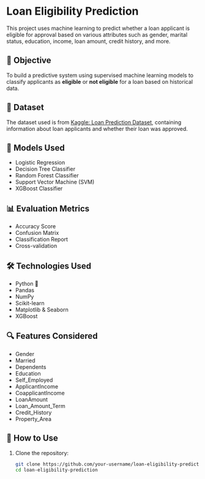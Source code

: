 # Loan Eligibility Prediction

This project uses machine learning to predict whether a loan applicant is eligible for approval based on various attributes such as gender, marital status, education, income, loan amount, credit history, and more.

## 📌 Objective
To build a predictive system using supervised machine learning models to classify applicants as **eligible** or **not eligible** for a loan based on historical data.

## 📁 Dataset
The dataset used is from [Kaggle: Loan Prediction Dataset](https://www.kaggle.com/datasets/ninzaami/loan-predication/data), containing information about loan applicants and whether their loan was approved.

## 🧠 Models Used
- Logistic Regression
- Decision Tree Classifier
- Random Forest Classifier
- Support Vector Machine (SVM)
- XGBoost Classifier

## 📊 Evaluation Metrics
- Accuracy Score
- Confusion Matrix
- Classification Report
- Cross-validation

## 🛠️ Technologies Used
- Python 🐍
- Pandas
- NumPy
- Scikit-learn
- Matplotlib & Seaborn
- XGBoost

## 🔍 Features Considered
- Gender
- Married
- Dependents
- Education
- Self_Employed
- ApplicantIncome
- CoapplicantIncome
- LoanAmount
- Loan_Amount_Term
- Credit_History
- Property_Area

## 🔧 How to Use
1. Clone the repository:
   ```bash
   git clone https://github.com/your-username/loan-eligibility-prediction.git
   cd loan-eligibility-prediction

